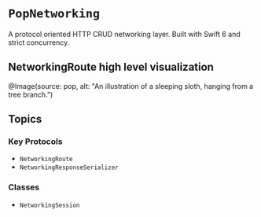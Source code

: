 # ``PopNetworking``

A protocol oriented HTTP CRUD networking layer. Built with Swift 6 and strict concurrency.

## NetworkingRoute high level visualization
@Image(source: pop, alt: "An illustration of a sleeping sloth, hanging from a tree branch.")


## Topics

### Key Protocols

- ``NetworkingRoute``
- ``NetworkingResponseSerializer``

### Classes

- ``NetworkingSession``

